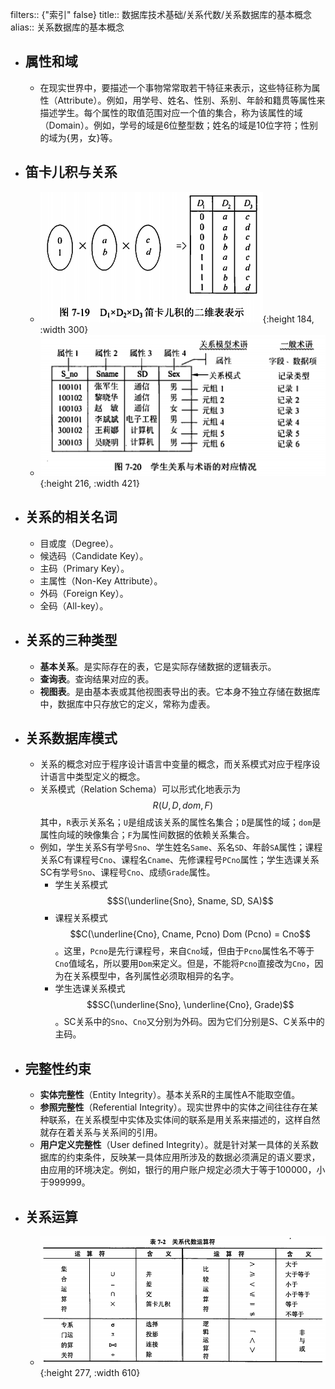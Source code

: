 filters:: {"索引" false}
title:: 数据库技术基础/关系代数/关系数据库的基本概念
alias:: 关系数据库的基本概念

- ## 属性和域
	- 在现实世界中，要描述一个事物常常取若干特征来表示，这些特征称为属性（Attribute）。例如，用学号、姓名、性别、系别、年龄和籍贯等属性来描述学生。每个属性的取值范围对应一个值的集合，称为该属性的域（Domain）。例如，学号的域是6位整型数；姓名的域是10位字符；性别的域为{男，女}等。
- ## 笛卡儿积与关系
	- ![image.png](../assets/image_1649124633571_0.png){:height 184, :width 300}
	- ![image.png](../assets/image_1649124641240_0.png){:height 216, :width 421}
- ## 关系的相关名词
	- 目或度（Degree）。
	- 候选码（Candidate Key）。
	- 主码（Primary Key）。
	- 主属性（Non-Key Attribute）。
	- 外码（Foreign Key）。
	- 全码（All-key）。
- ## 关系的三种类型
	- **基本关系**。是实际存在的表，它是实际存储数据的逻辑表示。
	- **查询表**。查询结果对应的表。
	- **视图表**。是由基本表或其他视图表导出的表。它本身不独立存储在数据库中，数据库中只存放它的定义，常称为虚表。
- ## 关系数据库模式
	- 关系的概念对应于程序设计语言中变量的概念，而关系模式对应于程序设计语言中类型定义的概念。
	- 关系模式（Relation Schema）可以形式化地表示为 $$R(U, D, dom, F)$$
	  其中，`R`表示关系名；`U`是组成该关系的属性名集合；`D`是属性的域；`dom`是属性向域的映像集合；`F`为属性间数据的依赖关系集合。
	- 例如，学生关系S有学号`Sno`、学生姓名`Same`、系名`SD`、年龄`SA`属性；课程关系C有课程号`Cno`、课程名`Cname`、先修课程号`PCno`属性；学生选课关系SC有学号`Sno`、课程号`Cno`、成绩`Grade`属性。
		- 学生关系模式 $$S(\underline{Sno}, Sname, SD, SA)$$
		- 课程关系模式 $$C(\underline{Cno}, Cname, Pcno) Dom (Pcno) = Cno$$。这里，`Pcno`是先行课程号，来自`Cno`域，但由于`Pcno`属性名不等于`Cno`值域名，所以要用`Dom`来定义。但是，不能将`Pcno`直接改为`Cno`，因为在关系模型中，各列属性必须取相异的名字。
		- 学生选课关系模式$$SC(\underline{Sno}, \underline{Cno}, Grade)$$。SC关系中的`Sno`、`Cno`又分别为外码。因为它们分别是S、C关系中的主码。
- ## 完整性约束
	- **实体完整性**（Entity Integrity）。基本关系R的主属性A不能取空值。
	- **参照完整性**（Referential Integrity）。现实世界中的实体之间往往存在某种联系，在关系模型中实体及实体间的联系是用关系来描述的，这样自然就存在着关系与关系间的引用。
	- **用户定义完整性**（User defined Integrity）。就是针对某一具体的关系数据库的约束条件，反映某一具体应用所涉及的数据必须满足的语义要求，由应用的环境决定。例如，银行的用户账户规定必须大于等于100000，小于999999。
- ## 关系运算
	- ![image.png](../assets/image_1649124848924_0.png){:height 277, :width 610}